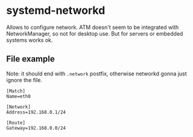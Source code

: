 # systemd-networkd

Allows to configure network. ATM doesn't seem to be integrated with NetworkManager, so not for desktop use. But for servers or embedded systems works ok.

## File example

Note: it should end with `.network` postfix, otherwise networkd gonna just ignore the file.

```
[Match]
Name=eth0

[Network]
Address=192.168.0.1/24

[Route]
Gateway=192.168.0.0/24
```
